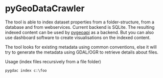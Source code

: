 # pyGeoDataCrawler

The tool is able to index dataset properties from a folder-structure, from a database and from webservices. 
Current backend is SQLite. The resulting indexed content can be used by [pygeoapi](http://pygeoapi.io) as a backend.
But you can also use dashboard software to create visualisations on the indexed content.

The tool looks for existing metadata using common conventions, else it will try to generate the metadata 
using GDAL/OGR to retrieve details about files.

Usage (index files recursively from a file folder)

```
pygdac index c:\foo
```

